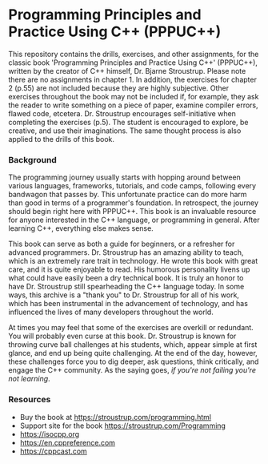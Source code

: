 Programming Principles and Practice Using C++ (PPPUC++)
=======================================================

This repository contains the drills, exercises, and other assignments, for the classic book 'Programming Principles and Practice Using C++' (PPPUC++), written by the creator of C++ himself, Dr. Bjarne Stroustrup. Please note there are no assignments in chapter 1. In addition, the exercises for chapter 2 (p.55) are not included because they are highly subjective. Other exercises throughout the book may not be included if, for example, they ask the reader to write something on a piece of paper, examine compiler errors, flawed code, etcetera. Dr. Stroustrup encourages self-initiative when completing the exercises (p.5). The student is encouraged to explore, be creative, and use their imaginations. The same thought process is also applied to the drills of this book.

### Background

The programming journey usually starts with hopping around between various languages, frameworks, tutorials, and code camps, following every bandwagon that passes by. This unfortunate practice can do more harm than good in terms of a programmer's foundation. In retrospect, the journey should begin right here with PPPUC++. This book is an invaluable resource for anyone interested in the C++ language, or programming in general. After learning C++, everything else makes sense.

This book can serve as both a guide for beginners, or a refresher for advanced programmers. Dr. Stroustrup has an amazing ability to teach, which is an extremely rare trait in technology. He wrote this book with great care, and it is quite enjoyable to read. His humorous personality livens up what could have easily been a dry technical book. It is truly an honor to have Dr. Stroustrup still spearheading the C++ language today. In some ways, this archive is a "thank you" to Dr. Stroustrup for all of his work, which has been instrumental in the advancement of technology, and has influenced the lives of many developers throughout the world.

At times you may feel that some of the exercises are overkill or redundant. You will probably even curse at this book. Dr. Stroustrup is known for throwing curve ball challenges at his students, which, appear simple at first glance, and end up being quite challenging. At the end of the day, however, these challenges force you to dig deeper, ask questions, think critically, and engage the C++ community. As the saying goes, *if you're not failing you're not learning*.

### Resources

- Buy the book at https://stroustrup.com/programming.html
- Support site for the book https://stroustrup.com/Programming
- https://isocpp.org
- https://en.cppreference.com
- https://cppcast.com

